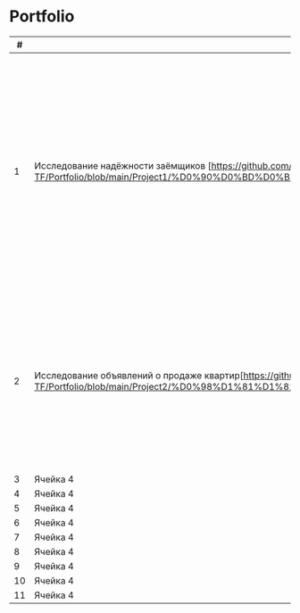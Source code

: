 # Portfolio
| # | Наименование проекта | Описание | Стек |
| ----------- | ----------- | ----------- | ----------- |
| 1    | Исследование надёжности заёмщиков [https://github.com/Irina-TF/Portfolio/blob/main/Project1/%D0%90%D0%BD%D0%B0%D0%BB%D0%B8%D0%B7%20%D1%81%D1%82%D0%B0%D1%82%D0%B8%D1%81%D1%82%D0%B8%D0%BA%D0%B8%20%D0%BE%20%D0%BF%D0%BB%D0%B0%D1%82%D1%91%D0%B6%D0%B5%D1%81%D0%BF%D0%BE%D1%81%D0%BE%D0%B1%D0%BD%D0%BE%D1%81%D1%82%D0%B8%20%D0%BA%D0%BB%D0%B8%D0%B5%D0%BD%D1%82%D0%BE%D0%B2%20.ipynb]    | Заказчик — кредитный отдел банка. Нужно разобраться, влияет ли семейное положение и количество детей клиента на факт погашения кредита в срок. Входные данные от банка — статистика о платёжеспособности клиентов. Результаты исследования будут учтены при построении модели кредитного скоринга — специальной системы, которая оценивает способность потенциального заёмщика вернуть кредит банку.    | pandas, warnings   |
| 2    | Исследование объявлений о продаже квартир[https://github.com/Irina-TF/Portfolio/blob/main/Project2/%D0%98%D1%81%D1%81%D0%BB%D0%B5%D0%B4%D0%BE%D0%B2%D0%B0%D0%BD%D0%B8%D0%B5%20%D0%BE%D0%B1%D1%8A%D1%8F%D0%B2%D0%BB%D0%B5%D0%BD%D0%B8%D0%B9%20%D0%BE%20%D0%BF%D1%80%D0%BE%D0%B4%D0%B0%D0%B6%D0%B5%20%D0%BA%D0%B2%D0%B0%D1%80%D1%82%D0%B8%D1%80.ipynb]    | Определение рыночной стоимости объектов недвижимости (на базе данных ресурса Яндекс.Недвижимость). Задача — установить параметры, которые в той или иной степени оказывают влиение на финальную стоимость. Это позволит построить автоматизированную систему: она отследит аномалии и мошенническую деятельность.    | pandas, matplotlib.pyplot    |
| 3    | Ячейка 4    | Ячейка 3    | Ячейка 4    |
| 4    | Ячейка 4    | Ячейка 3    | Ячейка 4    |
| 5    | Ячейка 4    | Ячейка 3    | Ячейка 4    |
| 6    | Ячейка 4    | Ячейка 3    | Ячейка 4    |
| 7    | Ячейка 4    | Ячейка 3    | Ячейка 4    |
| 8    | Ячейка 4    | Ячейка 3    | Ячейка 4    |
| 9    | Ячейка 4    | Ячейка 3    | Ячейка 4    |
| 10    | Ячейка 4    | Ячейка 3    | Ячейка 4    |
| 11    | Ячейка 4    | Ячейка 3    | Ячейка 4    |
